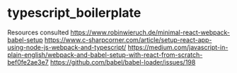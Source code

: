 # typescript_boilerplate

Resources consulted
 https://www.robinwieruch.de/minimal-react-webpack-babel-setup 
 https://www.c-sharpcorner.com/article/setup-react-app-using-node-js-webpack-and-typescript/
 https://medium.com/javascript-in-plain-english/webpack-and-babel-setup-with-react-from-scratch-bef0fe2ae3e7
 https://github.com/babel/babel-loader/issues/198